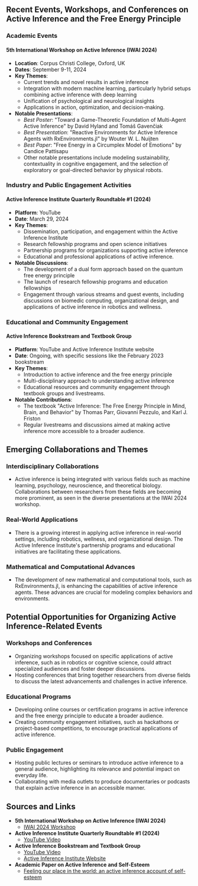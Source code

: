 ## Recent Events, Workshops, and Conferences on Active Inference and the Free Energy Principle

### Academic Events

#### 5th International Workshop on Active Inference (IWAI 2024)
- **Location**: Corpus Christi College, Oxford, UK
- **Dates**: September 9-11, 2024
- **Key Themes**:
  - Current trends and novel results in active inference
  - Integration with modern machine learning, particularly hybrid setups combining active inference with deep learning
  - Unification of psychological and neurological insights
  - Applications in action, optimization, and decision-making.
- **Notable Presentations**:
  - *Best Poster*: "Toward a Game-Theoretic Foundation of Multi-Agent Active Inference" by David Hyland and Tomáš Gavenčiak
  - *Best Presentation*: "Reactive Environments for Active Inference Agents with RxEnvironments.jl" by Wouter W. L. Nuijten
  - *Best Paper*: "Free Energy in a Circumplex Model of Emotions" by Candice Pattisapu
  - Other notable presentations include modeling sustainability, contextuality in cognitive engagement, and the selection of exploratory or goal-directed behavior by physical robots.

### Industry and Public Engagement Activities

#### Active Inference Institute Quarterly Roundtable #1 (2024)
- **Platform**: YouTube
- **Date**: March 29, 2024
- **Key Themes**:
  - Dissemination, participation, and engagement within the Active Inference Institute
  - Research fellowship programs and open science initiatives
  - Partnership programs for organizations supporting active inference
  - Educational and professional applications of active inference.
- **Notable Discussions**:
  - The development of a dual form approach based on the quantum free energy principle
  - The launch of research fellowship programs and education fellowships
  - Engagement through various streams and guest events, including discussions on biomedic computing, organizational design, and applications of active inference in robotics and wellness.

### Educational and Community Engagement

#### Active Inference Bookstream and Textbook Group
- **Platform**: YouTube and Active Inference Institute website
- **Date**: Ongoing, with specific sessions like the February 2023 bookstream
- **Key Themes**:
  - Introduction to active inference and the free energy principle
  - Multi-disciplinary approach to understanding active inference
  - Educational resources and community engagement through textbook groups and livestreams.
- **Notable Contributions**:
  - The textbook "Active Inference: The Free Energy Principle in Mind, Brain, and Behavior" by Thomas Parr, Giovanni Pezzulo, and Karl J. Friston
  - Regular livestreams and discussions aimed at making active inference more accessible to a broader audience.

## Emerging Collaborations and Themes

### Interdisciplinary Collaborations
- Active inference is being integrated with various fields such as machine learning, psychology, neuroscience, and theoretical biology. Collaborations between researchers from these fields are becoming more prominent, as seen in the diverse presentations at the IWAI 2024 workshop.

### Real-World Applications
- There is a growing interest in applying active inference in real-world settings, including robotics, wellness, and organizational design. The Active Inference Institute's partnership programs and educational initiatives are facilitating these applications.

### Mathematical and Computational Advances
- The development of new mathematical and computational tools, such as RxEnvironments.jl, is enhancing the capabilities of active inference agents. These advances are crucial for modeling complex behaviors and environments.

## Potential Opportunities for Organizing Active Inference-Related Events

### Workshops and Conferences
- Organizing workshops focused on specific applications of active inference, such as in robotics or cognitive science, could attract specialized audiences and foster deeper discussions.
- Hosting conferences that bring together researchers from diverse fields to discuss the latest advancements and challenges in active inference.

### Educational Programs
- Developing online courses or certification programs in active inference and the free energy principle to educate a broader audience.
- Creating community engagement initiatives, such as hackathons or project-based competitions, to encourage practical applications of active inference.

### Public Engagement
- Hosting public lectures or seminars to introduce active inference to a general audience, highlighting its relevance and potential impact on everyday life.
- Collaborating with media outlets to produce documentaries or podcasts that explain active inference in an accessible manner.

## Sources and Links

- **5th International Workshop on Active Inference (IWAI 2024)**
  - [IWAI 2024 Workshop](https://iwaiworkshop.github.io)
- **Active Inference Institute Quarterly Roundtable #1 (2024)**
  - [YouTube Video](https://www.youtube.com/watch?v=Ln_g3qynnbA)
- **Active Inference Bookstream and Textbook Group**
  - [YouTube Video](https://www.youtube.com/watch?v=xlrZ00NQNHo)
  - [Active Inference Institute Website](https://activeinference.org/)
- **Academic Paper on Active Inference and Self-Esteem**
  - [Feeling our place in the world: an active inference account of self-esteem](https://academic.oup.com/nc/article/2024/1/niae007/7638749)
